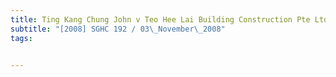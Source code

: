 ```yaml
---
title: Ting Kang Chung John v Teo Hee Lai Building Construction Pte Ltd and Others 
subtitle: "[2008] SGHC 192 / 03\_November\_2008"
tags:


---
```


